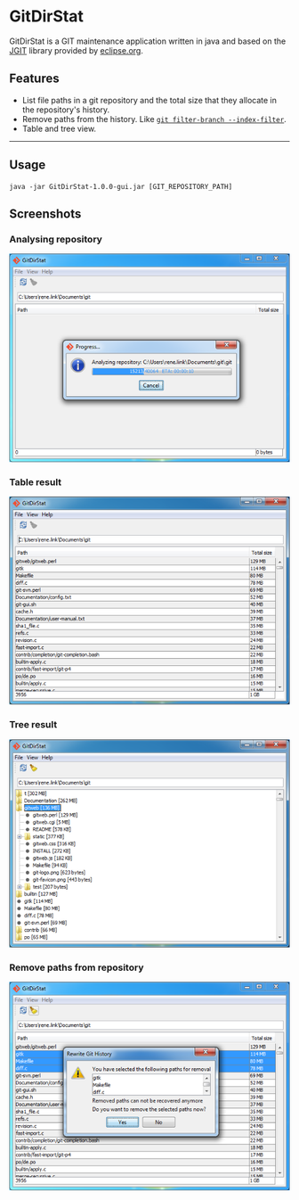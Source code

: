 GitDirStat
=============

GitDirStat is a GIT maintenance application written in java and based on the [JGIT](https://eclipse.org/jgit/) library provided by [eclipse.org](https://eclipse.org).

Features
-------

* List file paths in a git repository and the total size that they allocate in the repository's history.
* Remove paths from the history. Like [`git filter-branch --index-filter`](http://git-scm.com/docs/git-filter-branch).
* Table and tree view.


-----------
Usage
-----

    java -jar GitDirStat-1.0.0-gui.jar [GIT_REPOSITORY_PATH]

Screenshots
-----
### Analysing repository
![GitDirStat Screenshot](src/site/res/GitDirStat_AnalyseRepository.PNG?raw=true)

### Table result
![GitDirStat Screenshot](src/site/res/GitDirStat_Tableview.PNG?raw=true)

### Tree result
![GitDirStat Screenshot](src/site/res/GitDirStat_Treeview.PNG?raw=true)

### Remove paths from repository
![GitDirStat Screenshot](src/site/res/GitDirStat_RemovePaths.PNG?raw=true)


